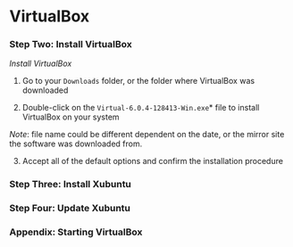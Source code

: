 # VirtualBox

### **Step Two**: Install VirtualBox

*Install VirtualBox*

1. Go to your `Downloads` folder, or the folder where VirtualBox was downloaded

2. Double-click on the `Virtual-6.0.4-128413-Win.exe`* file to install VirtualBox on your system

*Note*: file name could be different dependent on the date, or the mirror site the software was downloaded from.

3. Accept all of the default options and confirm the installation procedure


### **Step Three**: Install Xubuntu


### **Step Four**: Update Xubuntu


### **Appendix**: Starting VirtualBox